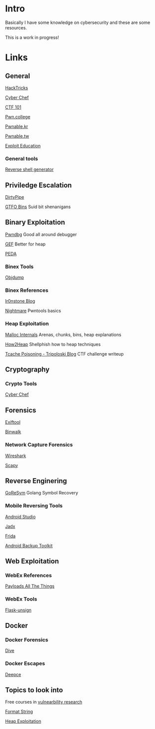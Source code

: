 # Intro

Basically I have some knowledge on cybersecurity and these are some resources.

This is a work in progress!

# Links

## General

[HackTricks](https://book.hacktricks.xyz/welcome/readme)

[Cyber Chef](https://gchq.github.io/CyberChef/)

[CTF 101](https://ctf101.org/)

[Pwn.college](https://pwn.college/)

[Pwnable.kr](https://pwnable.kr/)

[Pwnable.tw](https://pwnable.tw/)

[Exploit Education](https://exploit.education/)

### General tools

[Reverse shell generator](https://www.revshells.com/)

## Priviledge Escalation

[DirtyPipe](https://github.com/AlexisAhmed/CVE-2022-0847-DirtyPipe-Exploits)

[GTFO Bins](https://gtfobins.github.io/)
Suid bit shenanigans

## Binary Exploitation

[Pwndbg](https://github.com/pwndbg/pwndbg)
Good all around debugger

[GEF](https://github.com/hugsy/gef)
Better for heap
 
[PEDA](https://github.com/longld/peda)

### Binex Tools

[Objdump](https://man7.org/linux/man-pages/man1/objdump.1.html)

### Binex References

[Ir0nstone Blog](https://ir0nstone.gitbook.io/notes/)

[Nightmare](https://guyinatuxedo.github.io/02-intro_tooling/pwntools/index.html)
Pwntools basics

### Heap Exploitation

[Malloc Internals](https://sourceware.org/glibc/wiki/MallocInternals)
Arenas, chunks, bins, heap explanations 

[How2Heap](https://github.com/shellphish/how2heap) Shellphish how to heap techniques

[Tcache Poisoning - Tripoloski Blog](https://tripoloski1337.github.io/research/2019/09/09/tcache_poisoning.html)
CTF challenge writeup

## Cryptography

### Crypto Tools

[Cyber Chef](https://gchq.github.io/CyberChef/)

## Forensics

[Exiftool](https://github.com/exiftool/exiftool)

[Binwalk](https://github.com/ReFirmLabs/binwalk)

### Network Capture Forensics

[Wireshark](https://www.wireshark.org/)

[Scapy](https://scapy.readthedocs.io/en/latest/introduction.html)

## Reverse Enginering

[GoReSym](https://github.com/mandiant/GoReSym)
Golang Symbol Recovery

### Mobile Reversing Tools

[Android Studio](https://developer.android.com/studio)

[Jadx](https://github.com/skylot/jadx)

[Frida](https://frida.re/docs/)

[Android Backup Toolkit](https://sourceforge.net/projects/android-backup-processor/)

## Web Exploitation

### WebEx References

[Payloads All The Things](https://swisskyrepo.github.io/PayloadsAllTheThings/)

### WebEx Tools

[Flask-unsign](https://book.hacktricks.xyz/network-services-pentesting/pentesting-web/flask)

## Docker

### Docker Forensics

[Dive](https://github.com/wagoodman/dive)

### Docker Escapes

[Deepce](https://github.com/stealthcopter/deepce)

## Topics to look into

Free courses in [vulnearbility research](https://p.ost2.fyi/courses)

[Format String](https://exploit.education/phoenix/format-zero/)

[Heap Exploitation](https://exploit.education/phoenix/heap-zero/)
